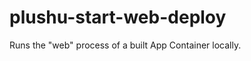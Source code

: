 plushu-start-web-deploy
=======================

Runs the "web" process of a built App Container locally.
